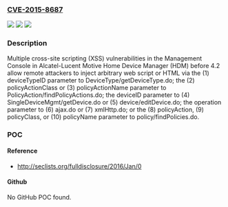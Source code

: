 ### [CVE-2015-8687](https://cve.mitre.org/cgi-bin/cvename.cgi?name=CVE-2015-8687)
![](https://img.shields.io/static/v1?label=Product&message=n%2Fa&color=blue)
![](https://img.shields.io/static/v1?label=Version&message=n%2Fa&color=blue)
![](https://img.shields.io/static/v1?label=Vulnerability&message=n%2Fa&color=brighgreen)

### Description

Multiple cross-site scripting (XSS) vulnerabilities in the Management Console in Alcatel-Lucent Motive Home Device Manager (HDM) before 4.2 allow remote attackers to inject arbitrary web script or HTML via the (1) deviceTypeID parameter to DeviceType/getDeviceType.do; the (2) policyActionClass or (3) policyActionName parameter to PolicyAction/findPolicyActions.do; the deviceID parameter to (4) SingleDeviceMgmt/getDevice.do or (5) device/editDevice.do; the operation parameter to (6) ajax.do or (7) xmlHttp.do; or the (8) policyAction, (9) policyClass, or (10) policyName parameter to policy/findPolicies.do.

### POC

#### Reference
- http://seclists.org/fulldisclosure/2016/Jan/0

#### Github
No GitHub POC found.

